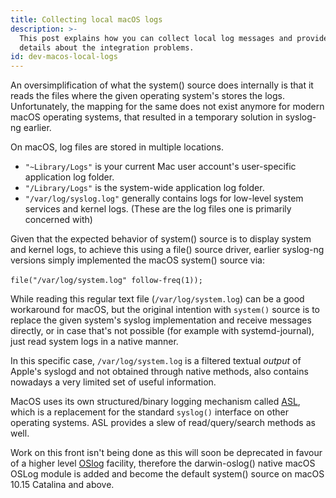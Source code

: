 ```yaml
---
title: Collecting local macOS logs
description: >-
  This post explains how you can collect local log messages and provides some
  details about the integration problems.
id: dev-macos-local-logs
---
```


An oversimplification of what the system() source does internally is that it reads the files where the given operating system's stores the logs. Unfortunately, the mapping for the same does not exist anymore for modern macOS operating systems, that resulted in a temporary solution in syslog-ng earlier.&#x20;

On macOS, log files are stored in multiple locations.&#x20;

* `"~Library/Logs"` is your current Mac user account's user-specific application log folder.
* `"/Library/Logs"` is the system-wide application log folder.
* `"/var/log/syslog.log"` generally contains logs for low-level system services and kernel logs. (These are the log files one is primarily concerned with)&#x20;

Given that the expected behavior of system() source is to display system and kernel logs, to achieve this using a file() source driver, earlier syslog-ng versions simply implemented the macOS system() source via: \
\
`file("/var/log/system.log" follow-freq(1));`

While reading this regular text file (`/var/log/system.log`) can be a good workaround for macOS, but the original intention with `system()` source is to replace the given system's syslog implementation and receive messages directly, or in case that's not possible (for example with systemd-journal), just read system logs in a native manner.&#x20;

In this specific case, `/var/log/system.log` is a filtered textual _output_ of Apple's syslogd and not obtained through native methods, also contains nowadays a very limited set of useful information.

MacOS uses its own structured/binary logging mechanism called [ASL](https://developer.apple.com/library/archive/documentation/System/Conceptual/ManPages\_iPhoneOS/man3/asl.3.html), which is a replacement for the standard `syslog()` interface on other operating systems. ASL provides a slew of read/query/search methods as well.&#x20;

Work on this front isn't being done as this will soon be deprecated in favour of a higher level [OSlog](https://developer.apple.com/documentation/oslog) facility, therefore the darwin-oslog() native macOS OSLog module is added and become the default system() source on macOS 10.15 Catalina and above.&#x20;
